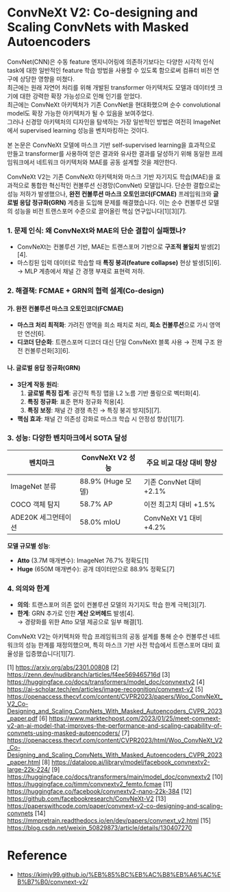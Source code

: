 # ConvNeXt V2: Co-designing and Scaling ConvNets with Masked Autoencoders

ConvNet(CNN)은 수동 feature 엔지니어링에 의존하기보다는 다양한 시각적 인식 task에 대한 일반적인 feature 학습 방법을 사용할 수 있도록 함으로써 컴퓨터 비전 연구에 상당한 영향을 미쳤다.  
최근에는 원래 자연어 처리를 위해 개발된 transformer 아키텍처도 모델과 데이터셋 크기에 대한 강력한 확장 가능성으로 인해 인기를 얻었다.  
최근에는 ConvNeXt 아키텍처가 기존 ConvNet을 현대화했으며 순수 convolutional model도 확장 가능한 아키텍처가 될 수 있음을 보여주었다.  
그러나 신경망 아키텍처의 디자인을 탐색하는 가장 일반적인 방법은 여전히 ImageNet에서 supervised learning 성능을 벤치마킹하는 것이다.

본 논문은 ConvNeXt 모델에 마스크 기반 self-supervised learning을 효과적으로 만들고 transformer를 사용하여 얻은 결과와 유사한 결과를 달성하기 위해 동일한 프레임워크에서 네트워크 아키텍처와 MAE를 공동 설계할 것을 제안한다.

ConvNeXt V2는 기존 ConvNeXt 아키텍처와 마스크 기반 자기지도 학습(MAE)을 효과적으로 통합한 혁신적인 컨볼루션 신경망(ConvNet) 모델입니다. 단순한 결합으로는 성능 저하가 발생했으나, **완전 컨볼루션 마스크 오토인코더(FCMAE)** 프레임워크와 **글로벌 응답 정규화(GRN)** 계층을 도입해 문제를 해결했습니다. 이는 순수 컨볼루션 모델의 성능을 비전 트랜스포머 수준으로 끌어올린 핵심 연구입니다[1][3][7].

### 1. 문제 인식: 왜 ConvNeXt와 MAE의 단순 결합이 실패했나?
- ConvNeXt는 컨볼루션 기반, MAE는 트랜스포머 기반으로 **구조적 불일치** 발생[2][4].
- 마스킹된 입력 데이터로 학습할 때 **특징 붕괴(feature collapse)** 현상 발생[5][6].  
  → MLP 계층에서 채널 간 경쟁 부재로 표현력 저하.

### 2. 해결책: FCMAE + GRN의 협력 설계(Co-design)
#### 가. 완전 컨볼루션 마스크 오토인코더(FCMAE)
- **마스크 처리 최적화**: 가려진 영역을 희소 패치로 처리, **희소 컨볼루션**으로 가시 영역만 연산[6].
- **디코더 단순화**: 트랜스포머 디코더 대신 단일 ConvNeXt 블록 사용 → 전체 구조 완전 컨볼루션화[3][6].

#### 나. 글로벌 응답 정규화(GRN)
- **3단계 작동 원리**:
  1. **글로벌 특징 집계**: 공간적 특징 맵을 L2 노름 기반 풀링으로 벡터화[4].
  2. **특징 정규화**: 표준 편차 정규화 적용[4].
  3. **특징 보정**: 채널 간 경쟁 촉진 → 특징 붕괴 방지[5][7].
- **핵심 효과**: 채널 간 의존성 강화로 마스크 학습 시 안정성 향상[1][7].

### 3. 성능: 다양한 벤치마크에서 SOTA 달성
| 벤치마크         | ConvNeXt V2 성능                     | 주요 비교 대상 대비 향상 |
|------------------|---------------------------------------|--------------------------|
| ImageNet 분류    | 88.9% (Huge 모델)                    | 기존 ConvNet 대비 +2.1%  |
| COCO 객체 탐지   | 58.7% AP                             | 이전 최고치 대비 +1.5%  |
| ADE20K 세그먼테이션 | 58.0% mIoU                          | ConvNeXt V1 대비 +4.2%  |

**모델 규모별 성능**:
- **Atto** (3.7M 매개변수): ImageNet 76.7% 정확도[1]
- **Huge** (650M 매개변수): 공개 데이터만으로 88.9% 정확도[7]

### 4. 의의와 한계
- **의의**: 트랜스포머 의존 없이 컨볼루션 모델의 자기지도 학습 한계 극복[3][7].
- **한계**: GRN 추가로 인한 **계산 오버헤드** 발생[4].  
  → 경량화를 위한 Atto 모델 제공으로 일부 해결[1].

ConvNeXt V2는 아키텍처와 학습 프레임워크의 공동 설계를 통해 순수 컨볼루션 네트워크의 성능 한계를 재정의했으며, 특히 마스크 기반 사전 학습에서 트랜스포머 대비 효율성을 입증했습니다[1][7].

[1] https://arxiv.org/abs/2301.00808
[2] https://zenn.dev/nudibranch/articles/f4ee569465716d
[3] https://huggingface.co/docs/transformers/model_doc/convnextv2
[4] https://ai-scholar.tech/en/articles/image-recognition/convnext-v2
[5] https://openaccess.thecvf.com/content/CVPR2023/papers/Woo_ConvNeXt_V2_Co-Designing_and_Scaling_ConvNets_With_Masked_Autoencoders_CVPR_2023_paper.pdf
[6] https://www.marktechpost.com/2023/01/25/meet-convnext-v2-an-ai-model-that-improves-the-performance-and-scaling-capability-of-convnets-using-masked-autoencoders/
[7] https://openaccess.thecvf.com/content/CVPR2023/html/Woo_ConvNeXt_V2_Co-Designing_and_Scaling_ConvNets_With_Masked_Autoencoders_CVPR_2023_paper.html
[8] https://dataloop.ai/library/model/facebook_convnextv2-large-22k-224/
[9] https://huggingface.co/docs/transformers/main/model_doc/convnextv2
[10] https://huggingface.co/timm/convnextv2_femto.fcmae
[11] https://huggingface.co/facebook/convnextv2-nano-22k-384
[12] https://github.com/facebookresearch/ConvNeXt-V2
[13] https://paperswithcode.com/paper/convnext-v2-co-designing-and-scaling-convnets
[14] https://mmpretrain.readthedocs.io/en/dev/papers/convnext_v2.html
[15] https://blog.csdn.net/weixin_50829873/article/details/130407270

# Reference
- https://kimjy99.github.io/%EB%85%BC%EB%AC%B8%EB%A6%AC%EB%B7%B0/convnext-v2/
